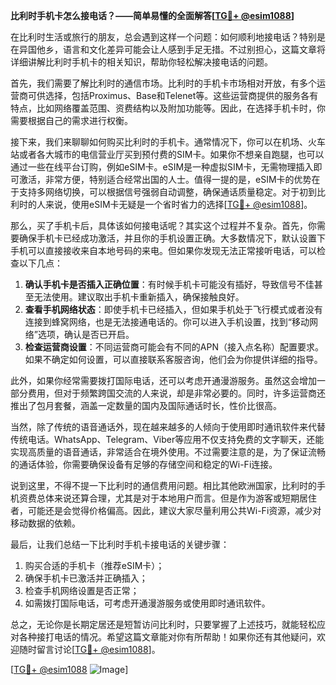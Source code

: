 **比利时手机卡怎么接电话？——简单易懂的全面解答[[TG💪+ @esim1088](https://t.me/s/esim1088)]**

在比利时生活或旅行的朋友，总会遇到这样一个问题：如何顺利地接电话？特别是在异国他乡，语言和文化差异可能会让人感到手足无措。不过别担心，这篇文章将详细讲解比利时手机卡的相关知识，帮助你轻松解决接电话的问题。

首先，我们需要了解比利时的通信市场。比利时的手机卡市场相对开放，有多个运营商可供选择，包括Proximus、Base和Telenet等。这些运营商提供的服务各有特点，比如网络覆盖范围、资费结构以及附加功能等。因此，在选择手机卡时，你需要根据自己的需求进行权衡。

接下来，我们来聊聊如何购买比利时的手机卡。通常情况下，你可以在机场、火车站或者各大城市的电信营业厅买到预付费的SIM卡。如果你不想亲自跑腿，也可以通过一些在线平台订购，例如eSIM卡。eSIM是一种虚拟SIM卡，无需物理插入即可激活，非常方便，特别适合经常出国的人士。值得一提的是，eSIM卡的优势在于支持多网络切换，可以根据信号强弱自动调整，确保通话质量稳定。对于初到比利时的人来说，使用eSIM卡无疑是一个省时省力的选择[[TG💪+ @esim1088](https://t.me/s/esim1088)]。

那么，买了手机卡后，具体该如何接电话呢？其实这个过程并不复杂。首先，你需要确保手机卡已经成功激活，并且你的手机设置正确。大多数情况下，默认设置下手机可以直接接收来自本地号码的来电。但如果你发现无法正常接听电话，可以检查以下几点：

1. **确认手机卡是否插入正确位置**：有时候手机卡可能没有插好，导致信号不佳甚至无法使用。建议取出手机卡重新插入，确保接触良好。
2. **查看手机网络状态**：即使手机卡已经插入，但如果手机处于飞行模式或者没有连接到蜂窝网络，也是无法接通电话的。你可以进入手机设置，找到“移动网络”选项，确认是否已开启。
3. **检查运营商设置**：不同运营商可能会有不同的APN（接入点名称）配置要求。如果不确定如何设置，可以直接联系客服咨询，他们会为你提供详细的指导。

此外，如果你经常需要拨打国际电话，还可以考虑开通漫游服务。虽然这会增加一部分费用，但对于频繁跨国交流的人来说，却是非常必要的。同时，许多运营商还推出了包月套餐，涵盖一定数量的国内及国际通话时长，性价比很高。

当然，除了传统的语音通话外，现在越来越多的人倾向于使用即时通讯软件来代替传统电话。WhatsApp、Telegram、Viber等应用不仅支持免费的文字聊天，还能实现高质量的语音通话，非常适合在境外使用。不过需要注意的是，为了保证流畅的通话体验，你需要确保设备有足够的存储空间和稳定的Wi-Fi连接。

说到这里，不得不提一下比利时的通信费用问题。相比其他欧洲国家，比利时的手机资费总体来说还算合理，尤其是对于本地用户而言。但是作为游客或短期居住者，可能还是会觉得价格偏高。因此，建议大家尽量利用公共Wi-Fi资源，减少对移动数据的依赖。

最后，让我们总结一下比利时手机卡接电话的关键步骤：
1. 购买合适的手机卡（推荐eSIM卡）；
2. 确保手机卡已激活并正确插入；
3. 检查手机网络设置是否正常；
4. 如需拨打国际电话，可考虑开通漫游服务或使用即时通讯软件。

总之，无论你是长期定居还是短暂访问比利时，只要掌握了上述技巧，就能轻松应对各种接打电话的情况。希望这篇文章能对你有所帮助！如果你还有其他疑问，欢迎随时留言讨论[[TG💪+ @esim1088](https://t.me/s/esim1088)]。

[[TG💪+ @esim1088](https://t.me/s/esim1088) ![Image](https://i.postimg.cc/4NQfJmqS/Snipaste-2025-05-13-00-14-12.png)]